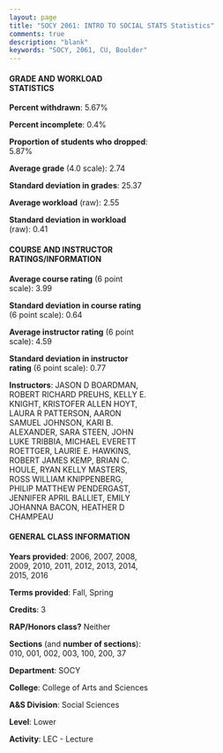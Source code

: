 ```yaml
---
layout: page
title: "SOCY 2061: INTRO TO SOCIAL STATS Statistics"
comments: true
description: "blank"
keywords: "SOCY, 2061, CU, Boulder"
--- 
```

<head>
<script src="https://ajax.googleapis.com/ajax/libs/jquery/2.1.3/jquery.min.js"></script>
<script src="https://dl.dropboxusercontent.com/s/pc42nxpaw1ea4o9/highcharts.js?dl=0"></script>
<!-- <script src="../assets/js/highcharts.js"></script> -->
<style type="text/css">@font-face {
	font-family: "Bebas Neue";
	src: url(https://www.filehosting.org/file/details/544349/BebasNeue%20Regular.otf) format("opentype");
	}
	h1.Bebas { 
		font-family: "Bebas Neue", Verdana, Tahoma;
	}
</style>
</head>
<body>
	<div id="container" style="float: right; width: 45%; height: 88%; margin-left: 2.5%; margin-right: 2.5%;"></div>
	<script language="JavaScript">
		$(document).ready(function() {
		var chart = {type: 'column'};
		var title = {text: 'Grade Distribution'};
		var xAxis = {categories: ['A','B','C','D','F'],crosshair: true};
		var yAxis = {min: 0,title: {text: 'Percentage'}};
		var tooltip = {headerFormat: '<center><b><span style="font-size:20px">{point.key}</span></b></center>',
		               pointFormat: '<td style="padding:0"><b>{point.y:.1f}%</b></td>',
		               footerFormat: '</table>',shared: true,useHTML: true};
		var plotOptions = {column: {pointPadding: 0.0,borderWidth: 0}};  
		var credits = {enabled: false};var series= [{name: 'Percent',data: [26.87,38.28,25.49,4.85,4.51,]}];
		var json = {};
		json.chart = chart;
		json.title = title;
		json.tooltip = tooltip;
		json.xAxis = xAxis;
		json.yAxis = yAxis;  
		json.series = series;
		json.plotOptions = plotOptions;  
		json.credits = credits;
		$('#container').highcharts(json);
	});
	</script>
</body>
			   
#### GRADE AND WORKLOAD STATISTICS

**Percent withdrawn**: 5.67%

**Percent incomplete**: 0.4%

**Proportion of students who dropped**: 5.87%

**Average grade** (4.0 scale): 2.74

**Standard deviation in grades**: 25.37

**Average workload** (raw): 2.55

**Standard deviation in workload** (raw): 0.41

#### COURSE AND INSTRUCTOR RATINGS/INFORMATION

**Average course rating** (6 point scale): 3.99

**Standard deviation in course rating** (6 point scale): 0.64

**Average instructor rating** (6 point scale): 4.59

**Standard deviation in instructor rating** (6 point scale): 0.77

**Instructors**: JASON D BOARDMAN, ROBERT RICHARD PREUHS, KELLY E. KNIGHT, KRISTOFER ALLEN HOYT, LAURA R PATTERSON, AARON SAMUEL JOHNSON, KARI B. ALEXANDER, SARA STEEN, JOHN LUKE TRIBBIA, MICHAEL EVERETT ROETTGER, LAURIE E. HAWKINS, ROBERT JAMES KEMP, BRIAN C. HOULE, RYAN KELLY MASTERS, ROSS WILLIAM KNIPPENBERG, PHILIP MATTHEW PENDERGAST, JENNIFER APRIL BALLIET, EMILY JOHANNA BACON, HEATHER D CHAMPEAU

#### GENERAL CLASS INFORMATION

**Years provided**: 2006, 2007, 2008, 2009, 2010, 2011, 2012, 2013, 2014, 2015, 2016

**Terms provided**: Fall, Spring

**Credits**: 3

**RAP/Honors class?** Neither

**Sections** (and **number of sections**): 010, 001, 002, 003, 100, 200, 37

**Department**: SOCY

**College**: College of Arts and Sciences

**A&S Division**: Social Sciences

**Level**: Lower

**Activity**: LEC - Lecture